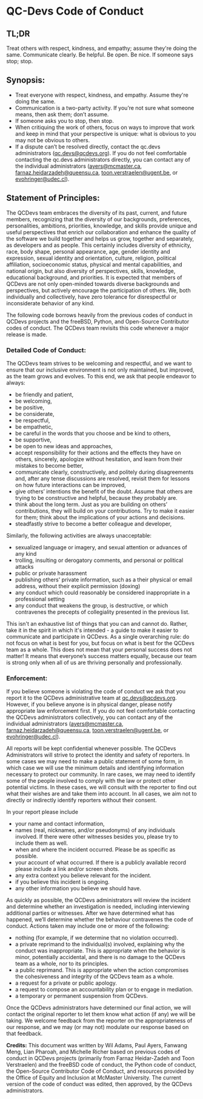 # QC-Devs Code of Conduct

## TL;DR
Treat others with respect, kindness, and empathy; assume they're doing the same. Communicate clearly. Be helpful. Be open. Be nice. If someone says stop; stop.

## Synopsis:
- Treat everyone with respect, kindness, and empathy. Assume they're doing the same.
- Communication is a two-party activity. If you’re not sure what someone means, then ask them; don’t assume.
- If someone asks you to stop, then stop.
- When critiquing the work of others, focus on ways to improve that work and keep in mind that your perspective is unique: what is obvious to you may not be obvious to others.
- If a dispute can’t be resolved directly, contact the qc.devs administrators (qc.devs@qcdevs.org). If you do not feel comfortable contacting the qc.devs administrators directly, you can contact any of the individual administrators (ayers@mcmaster.ca, farnaz.heidarzadeh@queensu.ca, toon.verstraelen@ugent.be, or evohringer@udec.cl).

## Statement of Principles:
The QCDevs team embraces the diversity of its past, current, and future members, recognizing that the diversity of our backgrounds, preferences, personalities, ambitions, priorities, knowledge, and skills provide unique and useful perspectives that enrich our collaboration and enhance the quality of the software we build together and helps us grow, together and separately, as developers and as people. This certainly includes diversity of ethnicity, race, body shape, personal appearance, age, gender identity and expression, sexual identity and orientation, culture, religion, political affiliation, socioeconomic status, physical and mental capabilities, and national origin, but also diversity of perspectives, skills, knowledge, educational background, and priorities. It is expected that members of QCDevs are not only open-minded towards diverse backgrounds and perspectives, but actively encourage the participation of others. We, both individually and collectively, have zero tolerance for disrespectful or inconsiderate behavior of any kind.

The following code borrows heavily from the previous codes of conduct in QCDevs projects and the freeBSD, Python, and Open-Source Contributor codes of conduct. The QCDevs team revisits this code whenever a major release is made.

### Detailed Code of Conduct:
The QCDevs team strives to be welcoming and respectful, and we want to ensure that our inclusive environment is not only maintained, but improved, as the team grows and evolves. To this end, we ask that people endeavor to always:
- be friendly and patient,
- be welcoming,
- be positive,
- be considerate,
- be respectful,
- be empathetic,
- be careful in the words that you choose and be kind to others,
- be supportive,
- be open to new ideas and approaches,
- accept responsibility for their actions and the effects they have on others, sincerely, apologize without hesitation, and learn from their mistakes to become better,
- communicate clearly, constructively, and politely during disagreements and, after any tense discussions are resolved, revisit them for lessons on how future interactions can be improved,
- give others’ intentions the benefit of the doubt. Assume that others are trying to be constructive and helpful, because they probably are.
- think about the long term. Just as you are building on others’ contributions, they will build on your contributions. Try to make it easier for them; think about the implications of your actions and decisions.
- steadfastly strive to become a better colleague and developer,

Similarly, the following activities are always unacceptable:
- sexualized language or imagery, and sexual attention or advances of any kind
- trolling, insulting or derogatory comments, and personal or political attacks
- public or private harassment
- publishing others' private information, such as a their physical or email address, without their explicit permission (doxing)
- any conduct which could reasonably be considered inappropriate in a professional setting
- any conduct that weakens the group, is destructive, or which contravenes the precepts of collegiality presented in the previous list.

This isn't an exhaustive list of things that you can and cannot do. Rather, take it in the spirit in which it's intended - a guide to make it easier to communicate and participate in QCDevs. As a single overarching rule: do not focus on what is best for you, but focus on what is best for the QCDevs team as a whole. This does not mean that your personal success does not matter! It means that everyone’s success matters equally, because our team is strong only when all of us are thriving personally and professionally.

### Enforcement:
If you believe someone is violating the code of conduct we ask that you report it to the QCDevs administrative team at qc.devs@qcdevs.org. However, if you believe anyone is in physical danger, please notify appropriate law enforcement first. If you do not feel comfortable contacting the QCDevs administrators collectively, you can contact any of the individual administrators (ayers@mcmaster.ca, farnaz.heidarzadeh@queensu.ca, toon.verstraelen@ugent.be, or evohringer@udec.cl).

All reports will be kept confidential whenever possible. The QCDevs Administrators will strive to protect the identity and safety of reporters. In some cases we may need to make a public statement of some form, in which case we will use the minimum details and identifying information necessary to protect our community. In rare cases, we may need to identify some of the people involved to comply with the law or protect other potential victims. In these cases, we will consult with the reporter to find out what their wishes are and take them into account. In all cases, we aim not to directly or indirectly identify reporters without their consent.

In your report please include
- your name and contact information,
- names (real, nicknames, and/or pseudonyms) of any individuals involved. If there were other witnesses besides you, please try to include them as well.
- when and where the incident occurred. Please be as specific as possible.
- your account of what occurred. If there is a publicly available record please include a link and/or screen shots.
- any extra context you believe relevant for the incident.
- if you believe this incident is ongoing.
- any other information you believe we should have.

As quickly as possible, the QCDevs administrators will review the incident and determine whether an investigation is needed, including interviewing additional parties or witnesses. After we have determined what has happened, we’ll determine whether the behaviour contravenes the code of conduct. Actions taken may include one or more of the following:
- nothing (for example, if we determine that no violation occurred).
- a private reprimand to the individual(s) involved, explaining why the conduct was inappropriate. This is appropriate when the behavior is minor, potentially accidental, and there is no damage to the QCDevs team as a whole, nor to its principles.
- a public reprimand. This is appropriate when the action compromises the cohesiveness and integrity of the QCDevs team as a whole.
- a request for a private or public apology.
- a request to compose an accountability plan or to engage in mediation.
- a temporary or permanent suspension from QCDevs.

Once the QCDevs administrators have determined our final action, we will contact the original reporter to let them know what action (if any) we will be taking. We welcome feedback from the reporter on the appropriateness of our response, and we may (or may not) modulate our response based on that feedback.

**Credits:** This document was written by Wil Adams, Paul Ayers, Fanwang Meng, Lian Pharoah, and Michelle Richer based on previous codes of conduct in QCDevs projects (primarily from Farnaz Heidar-Zadeh and Toon Verstraelen) and the freeBSD code of conduct, the Python code of conduct, the Open-Source Contributor Code of Conduct, and resources provided by the Office of Equity and Inclusion at McMaster University. The current version of the code of conduct was edited, then approved, by the QCDevs administrators.
